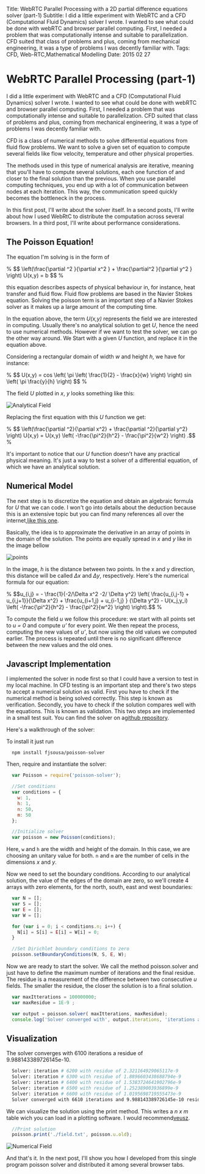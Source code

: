 Title: WebRTC Parallel Processing with a 2D partial difference equations solver (part-1)
Subtitle: I did a little experiment with WebRTC and a CFD (Computational Fluid Dynamics) solver I wrote. I wanted to see what could be done with webRTC and browser parallel computing. First, I needed a problem that was computationally intense and suitable to parallelization. CFD suited that class of problems and plus, coming from mechanical engineering, it was a type of problems I was decently familiar with.
Tags: CFD, Web-RTC,Mathematical Modelling
Date: 2015 02 27

# WebRTC Parallel Processing (part-1)

I did a little experiment with WebRTC and a CFD (Computational Fluid Dynamics) solver I wrote.
I wanted to see what could be done with webRTC and browser parallel computing. First, I needed a problem that was
computationally intense and suitable to parallelization. CFD suited that class of problems and plus, coming from
mechanical engineering, it was a type of problems I was decently familiar with.

CFD is a class of numerical methods to solve differential equations from fluid flow problems. We want to solve
a given set of equation to compute several fields like flow velocity, temperature and other physical properties.

The methods used in this type of numerical analysis are iterative, meaning that you'll have to compute several solutions, each one
function of and closer to the final solution than the previous. When you use parallel computing techniques, you end up with a
lot of communication between nodes at each iteration. This way, the communication speed quickly becomes the bottleneck in the process.

In this first post, I'll write about the solver itself.  In a second posts, I'll write about how I used WebRtC to distribute
the computation across several browsers. In a third post, I'll write about performance considerations.

## The Poisson Equation!

The equation I'm solving is in the form of

<div class="equation"> % $$ \left(\frac{\partial ^2 }{\partial x^2 } + \frac{\partial^2 }{\partial y^2 } \right) U(x,y) = b $$ %
</div>

this equation describes aspects of physical behaviour in, for instance, heat transfer and fluid flow. Fluid flow problems
are based in the Navier Stokes equation. Solving the poisson term is an important step of a Navier Stokes solver as it
 makes up a large amount of the computing time.

In the equation above, the term *U(x,y)* represents the field we are interested in computing. Usually there's no
analytical solution to get *U*, hence the need to use numerical methods. However
if we want to test the solver, we can go the other way around.
We Start with a given *U* function,  and replace it in the equation above.

Considering a rectangular domain of width *w* and height *h*,
we have for instance:

<div class="equation"> % $$ U(x,y) = cos \left( \pi \left( \frac{1}{2} - \frac{x}{w} \right) \right) sin \left( \pi \frac{y}{h} \right) $$ %
</div>

The field *U* plotted in *x*, *y* looks something like this:

![Analytical Field](assets/img/webrtc/analitical.png "Analytical Field")

Replacing the first equation with this *U* function we get:

<div class"equation">
% $$ \left(\frac{\partial ^2}{\partial x^2} + \frac{\partial ^2}{\partial y^2} \right) U(x,y) = U(x,y) \left( -\frac{\pi^2}{h^2} - \frac{\pi^2}{w^2}  \right) .$$ %

It's important to notice that our *U* function doesn't have any practical physical meaning.
It's just a way to test a solver of a differential equation, of which we have an analytical solution.


## Numerical Model

The next step is to discretize the equation
and obtain an algebraic formula for *U* that we can code.
I won't go into details about the deduction because this is an extensive topic but you can
find many references all over the internet,[like this one](http://www.ece.utah.edu/~ece6340/LECTURES/Feb1/Nagel%202012%20-%20Solving%20the%20Generalized%20Poisson%20Equation%20using%20FDM.pdf).

Basically, the idea is to approximate the derivative in an array of points in the domain of the solution. The points are equally spread
in *x* and *y* like in the image bellow

![points](assets/img/webrtc/domain.png "Points")

In the image, *h* is the distance between two points. In the x and y direction, this distance will be called *Δx* and *Δy*, respectively.
Here's the numerical formula for our equation:

<div class="equation">
% $$u_{i,j} = - \frac{1}{-2/\Delta x^2 -2/ \Delta y^2} \left( \frac{u_{i,j-1} + u_{i,j+1}}{\Delta x^2} + \frac{u_{i+1,j} + u_{i-1,j} } {\Delta y^2} - U(x_j,y_i) \left( -\frac{\pi^2}{h^2} - \frac{\pi^2}{w^2}  \right) \right).$$ %
<div>

To compute the field *u* we follow this procedure: we start with all points set to *u = 0* and compute *u'* for every point.
We then repeat the process, computing the new values of *u'*, but now using the old values we computed earlier.
The process is repeated until there is no significant difference between the new values and the old ones.

## Javascript Implementation

I implemented the solver in node first so that I could have a version to test in my local machine.
In CFD testing is an important step and there's two steps to accept a numerical solution as valid.
First you have to check if the numerical method is being solved correctly. This step is known as verification.
Secondly, you have to check if the solution compares well with the
equations. This is known as validation. This two steps are implemented in a small test suit. You can find the solver
on a[github repository](//github.com/fjsousa/poisson-solver).

Here's a walkthrough of the solver:

To install it just run


```
  npm install fjsousa/poisson-solver
```

Then, require and instantiate the solver:

```Javascript
  var Poisson = require('poisson-solver');

  //Set conditions
  var conditions = {
    w: 1,
    h: 1,
    n: 50,
    m: 50
  };

  //Initialize solver
  var poisson = new Poisson(conditions);

```

Here, `w` and `h` are the width and height of the domain. In this case, we are choosing an unitary value for both. `n` and `m` are
the number of cells in the dimensions *x* and *y*.

Now we need to set the boundary conditions. According to our analytical solution, the value of the edges of the domain are zero,
so we'll create 4 arrays with zero elements, for the north, south, east and west boundaries:

```Javascript
  var N = [];
  var S = [];
  var E = [];
  var W = [];

  for (var i = 0; i < conditions.n; i++) {
    N[i] = S[i] = E[i] = W[i] = 0;
  }

  //Set Dirichlet boundary conditions to zero
  poisson.setBoundaryConditions(N, S, E, W);

```

Now we are ready to start the solver. We call the method poisson.solver and just have to define the maximum number of iterations and the final
residue. The residue is a measurement of the difference between two consecutive *u* fields. The smaller the residue,
the closer the solution is to a final solution.

```Javascript
  var maxItterations = 100000000;
  var maxResidue = 1E-9 ;

  var output = poisson.solver( maxItterations, maxResidue);
  console.log('Solver converged with', output.iterations, 'iterations and', output.residue, 'residue.');
```

## Visualization

The solver converges with 6100 iterations a residue of 9.988143389726145e-10.

```bash
  Solver: iteration # 6200 with residue of 2.321164929065117e-9
  Solver: iteration # 6300 with residue of 1.8896603438688794e-9
  Solver: iteration # 6400 with residue of 1.5383724641902796e-9
  Solver: iteration # 6500 with residue of 1.252389003936899e-9
  Solver: iteration # 6600 with residue of 1.0195698719555473e-9
  Solver converged with 6610 iterations and 9.988143389726145e-10 residue.
```

We can visualize the solution using the print method. This writes a *n x m* table wich you can load in a plotting software.
I would recommend[veusz](http://home.gna.org/veusz/).

```Javascript
  //Print solution
  poisson.print('./field.txt', poisson.u.old);
```

![Numerical Field](assets/img/webrtc/numerical.png "Numerical")

And that's it. In the next post, I'll show you how I developed from this single program poisson solver and distributed it among several browser tabs.
